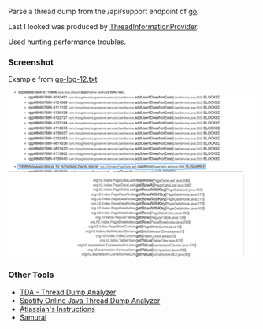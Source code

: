 Parse a thread dump from the /api/support endpoint of [go](https://github.com/gocd/gocd).

Last I looked was produced by [ThreadInformationProvider](https://github.com/gocd/gocd/blob/master/server/src/com/thoughtworks/go/server/service/support/ThreadInformationProvider.java).

Used hunting performance troubles.

### Screenshot

Example from [go-log-12.txt](https://raw.githubusercontent.com/binaryfoo/jstack/master/src/test/resources/go-log-12.txt)

![Screenshot](screenshot.png "Example from go-log-12.txt")

### Other Tools

* [TDA - Thread Dump Analyzer](https://java.net/projects/tda/)
* [Spotify Online Java Thread Dump Analyzer](http://spotify.github.io/threaddump-analyzer/)
* [Atlassian's Instructions](https://confluence.atlassian.com/doc/generating-a-thread-dump-externally-182158040.html)
* [Samurai](http://samuraism.jp/samurai/en/index.html)
